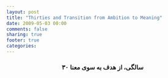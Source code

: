 ```yaml
---
layout: post
title: "Thirties and Transition from Ambition to Meaning"
date: 2009-05-03 00:00
comments: false
sharing: true
footer: true
categories:
---
```


### <center>۳۰ سالگی، از هدف به سوی معنا</center> ###

<!-- more -->
